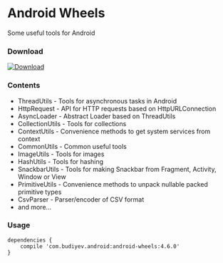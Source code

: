 # Android Wheels
Some useful tools for Android

### Download
[![Download](https://api.bintray.com/packages/yuriy-budiyev/maven/android-wheels/images/download.svg)](https://bintray.com/yuriy-budiyev/maven/android-wheels/_latestVersion)

### Contents
* ThreadUtils - Tools for asynchronous tasks in Android
* HttpRequest - API for HTTP requests based on HttpURLConnection
* AsyncLoader - Abstract Loader based on ThreadUtils
* CollectionUtils - Tools for collections
* ContextUtils - Convenience methods to get system services from context
* CommonUtils - Common useful tools
* ImageUtils - Tools for images
* HashUtils - Tools for hashing
* SnackbarUtils - Tools for making Snackbar from Fragment, Activity, Window or View
* PrimitiveUtils - Convenience methods to unpack nullable packed primitive types
* CsvParser - Parser/encoder of CSV format
* and more...

### Usage
```
dependencies {
    compile 'com.budiyev.android:android-wheels:4.6.0'
}
```
